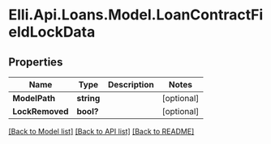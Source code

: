 # Elli.Api.Loans.Model.LoanContractFieldLockData
## Properties

Name | Type | Description | Notes
------------ | ------------- | ------------- | -------------
**ModelPath** | **string** |  | [optional] 
**LockRemoved** | **bool?** |  | [optional] 

[[Back to Model list]](../README.md#documentation-for-models) [[Back to API list]](../README.md#documentation-for-api-endpoints) [[Back to README]](../README.md)

